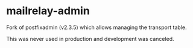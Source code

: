 mailrelay-admin
===============

Fork of postfixadmin (v2.3.5) which allows managing the transport table.

This was never used in production and development was canceled.
